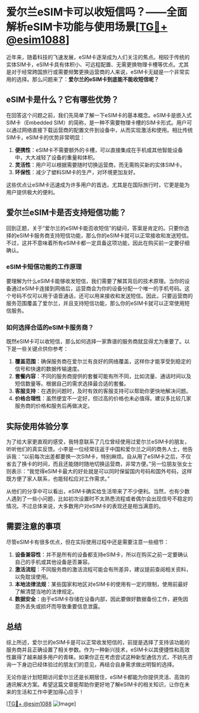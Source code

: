 # 爱尔兰eSIM卡可以收短信吗？——全面解析eSIM卡功能与使用场景[[TG💪+ @esim1088](https://t.me/s/esim1088)]

近年来，随着科技的飞速发展，eSIM卡逐渐成为人们关注的焦点。相较于传统的实体SIM卡，eSIM卡具有体积小、可远程配置、无需更换物理卡槽等优点。尤其是对于经常跨国旅行或需要频繁更换运营商的人来说，eSIM卡无疑是一个非常实用的选择。那么问题来了：**爱尔兰的eSIM卡到底能不能收短信呢？**

## eSIM卡是什么？它有哪些优势？

在回答这个问题之前，我们先简单了解一下eSIM卡的基本概念。eSIM卡是嵌入式SIM卡（Embedded SIM）的简称，是一种不需要物理卡槽的SIM卡形式。用户可以通过网络直接下载运营商的配置文件到设备中，从而实现激活和使用。相比传统SIM卡，eSIM卡的优势非常明显：

1. **便携性**：eSIM卡不需要额外的卡槽，可以直接集成在手机或其他智能设备中，大大减轻了设备的重量和体积。
2. **灵活性**：用户可以根据需要随时切换运营商，而无需购买新的实体SIM卡。
3. **环保性**：减少了塑料SIM卡的生产，对环境更加友好。

这些优点让eSIM卡迅速成为许多用户的首选，尤其是在国际旅行时，它更是能为用户提供极大的便利。

## 爱尔兰eSIM卡是否支持短信功能？

回到正题，关于“爱尔兰的eSIM卡能否收短信”的疑问，答案是肯定的。只要你选择的eSIM卡服务商支持短信功能，那么你的eSIM卡就可以正常接收和发送短信。不过，这并不意味着所有eSIM卡都一定具备这项功能，因此在购买前一定要仔细确认。

### eSIM卡短信功能的工作原理

要理解为什么eSIM卡能够收发短信，我们需要了解其背后的技术原理。当你的设备通过eSIM卡连接到网络后，运营商会为你的设备分配一个唯一的手机号码。这个号码不仅可以用于语音通话，还可以用来接收和发送短信。因此，只要运营商的服务范围覆盖了爱尔兰，并且支持短信功能，那么你的eSIM卡就可以正常使用短信服务。

### 如何选择合适的eSIM卡服务商？

既然eSIM卡可以收短信，那么如何选择一家靠谱的服务商就显得尤为重要了。以下是一些关键点供你参考：

1. **覆盖范围**：确保服务商在爱尔兰有良好的网络覆盖，这样你才能享受到稳定的信号和快速的数据传输速度。
2. **套餐内容**：不同的服务商提供的套餐可能有所不同，比如流量、通话时间以及短信数量等。根据自己的需求选择最合适的套餐。
3. **客服支持**：在遇到问题时，及时有效的客服支持可以帮助你更快地解决问题。
4. **价格合理性**：虽然便宜不一定好，但过高的价格也未必值得。建议多比较几家服务商的价格和服务后再做决定。

## 实际使用体验分享

为了给大家更直观的感受，我特意联系了几位曾经使用过爱尔兰eSIM卡的朋友，听听他们的真实反馈。小李是一位经常往返于中国和爱尔兰之间的商务人士，他告诉我：“以前每次出差都要换一次SIM卡，特别麻烦。自从用了eSIM卡之后，不仅省去了换卡的时间，而且还能随时随地切换运营商，非常方便。”另一位朋友张女士则表示：“我觉得eSIM卡最大的好处就是可以同时保留国内号码和国外号码，这样既方便了家人联系，也能轻松应对工作需求。”

从他们的分享中可以看出，eSIM卡确实给生活带来了不少便利。当然，也有少数人遇到了一些小问题，比如初次设置时不太熟悉流程或者偶尔会出现信号不稳定的情况。不过总体来说，大多数用户对eSIM卡的表现还是相当满意的。

## 需要注意的事项

尽管eSIM卡有很多优点，但在实际使用过程中还是需要注意一些细节：

1. **设备兼容性**：并不是所有的设备都支持eSIM卡，所以在购买之前一定要确认自己的手机或其他设备是否兼容。
2. **激活流程**：不同服务商的激活流程可能会有所差异，建议提前查阅相关资料，以免耽误使用。
3. **本地法律法规**：某些国家和地区对eSIM卡的使用有一定的限制，使用前最好了解清楚当地的法律规定。
4. **数据安全**：由于eSIM卡存储在设备内部，因此要做好数据备份工作，避免因意外丢失或损坏而导致重要信息泄露。

## 总结

综上所述，爱尔兰的eSIM卡是可以正常收发短信的，前提是选择了支持该功能的服务商并且正确设置了相关参数。作为一种新兴技术，eSIM卡以其便捷性和高效性赢得了越来越多用户的青睐。如果你正在考虑尝试这种新型通信方式，不妨先咨询一下身边已经体验过的朋友们的意见，再结合自身需求做出明智的选择。

无论你是计划短期访问爱尔兰还是长期居住，eSIM卡都能为你提供灵活、高效的通讯解决方案。希望这篇文章能帮助你更好地了解eSIM卡的相关知识，让你在未来的生活和工作中更加得心应手！

[[TG💪+ @esim1088](https://t.me/s/esim1088) ![Image](https://i.postimg.cc/4NQfJmqS/Snipaste-2025-05-13-00-14-12.png)]